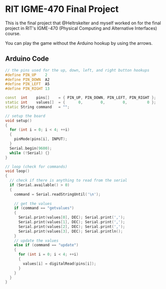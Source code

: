 # RIT IGME-470 Final Project

This is the final project that @Heltrskelter and myself worked on for the final
project in RIT's IGME-470 (Physical Computing and Alternative Interfaces) course.

You can play the game without the Arduino hookup by using the arrows.

## Arduino Code

```c++
// the pins used for the up, down, left, and right button hookups
#define PIN_UP    2
#define PIN_DOWN  A2
#define PIN_LEFT  A5
#define PIN_RIGHT 13

const  int    pins[]    = { PIN_UP, PIN_DOWN, PIN_LEFT, PIN_RIGHT };
static int    values[]  = {      0,        0,        0,         0 };
static String command   = "";

// setup the board
void setup()
{
  for (int i = 0; i < 4; ++i)
  {
    pinMode(pins[i], INPUT);
  }
  Serial.begin(9600);
  while (!Serial) {}
}

// loop (check for commands)
void loop()
{
  // check if there is anything to read from the serial
  if (Serial.available() > 0)
  {
    command = Serial.readStringUntil('\n');
    
    // get the values
    if (command == "getvalues")
    {
      Serial.print(values[0], DEC); Serial.print(',');
      Serial.print(values[1], DEC); Serial.print(',');
      Serial.print(values[2], DEC); Serial.print(',');
      Serial.print(values[3], DEC); Serial.println();
    }
    // update the values
    else if (command == "update")
    {
      for (int i = 0; i < 4; ++i)
      {
        values[i] = digitalRead(pins[i]);
      }
    }
  }
}
```
